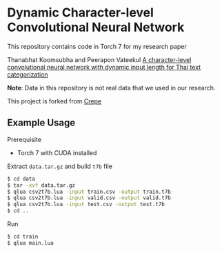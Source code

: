 # Dynamic Character-level Convolutional Neural Network

This repository contains code in Torch 7 for my research paper

Thanabhat Koomsubha and Peerapon Vateekul [A character-level convolutional neural network with dynamic input length for Thai text categorization](http://ieeexplore.ieee.org/document/7886102/)

**Note**: Data in this repository is not real data that we used in our research.

This project is forked from [Crepe](https://github.com/zhangxiangxiao/Crepe)

## Example Usage

Prerequisite
- Torch 7 with CUDA installed

Extract `data.tar.gz` and build `t7b` file
```sh
$ cd data
$ tar -xvf data.tar.gz
$ qlua csv2t7b.lua -input train.csv -output train.t7b
$ qlua csv2t7b.lua -input valid.csv -output valid.t7b
$ qlua csv2t7b.lua -input test.csv -output test.t7b
$ cd ..
```

Run 
```sh
$ cd train
$ qlua main.lua
```
